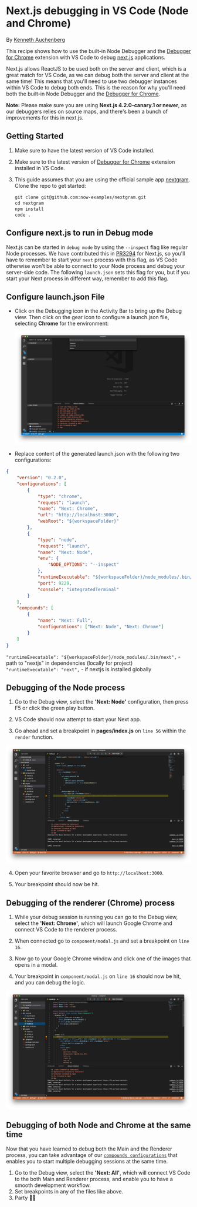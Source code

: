 # Next.js debugging in VS Code (Node and Chrome)

By [Kenneth Auchenberg](https://twitter.com/auchenberg)

This recipe shows how to use the built-in Node Debugger and the [Debugger for Chrome](https://github.com/Microsoft/vscode-chrome-debug) extension with VS Code to debug [next.js](https://github.com/zeit/next.js) applications.

Next.js allows ReactJS to be used both on the server and client, which is a great match for VS Code, as we can debug both the server and client at the same time! This means that you'll need to use two debugger instances within VS Code to debug both ends. This is the reason for why you'll need both the built-in Node Debugger and the [Debugger for Chrome](https://github.com/Microsoft/vscode-chrome-debug).

**Note:** Please make sure you are using **Next.js 4.2.0-canary.1 or newer**, as our debuggers relies on source maps, and there's been a bunch of improvements for this in next.js.

## Getting Started

1. Make sure to have the latest version of VS Code installed.

2. Make sure to the latest version of [Debugger for Chrome](https://marketplace.visualstudio.com/items?itemName=msjsdiag.debugger-for-chrome) extension installed in VS Code.

3. This guide assumes that you are using the official sample app [nextgram](https://github.com/zeit/nextgram). Clone the repo to get started:
    >
    ```
    git clone git@github.com:now-examples/nextgram.git
    cd nextgram
    npm install
    code .
    ```

## Configure next.js to run in Debug mode

Next.js can be started in `debug mode` by using the `--inspect` flag like regular Node processes. We have contributed this in [PR3294](https://github.com/zeit/next.js/pull/3294) for Next.js, so you'll have to remember to start your `next` process with this flag, as VS Code otherwise won't be able to connect to your Node process and debug your server-side code. The following `launch.json` sets this flag for you, but if you start your Next process in different way, remember to add this flag.

## Configure launch.json File

- Click on the Debugging icon in the Activity Bar to bring up the Debug view.
Then click on the gear icon to configure a launch.json file, selecting **Chrome** for the environment:

   ![configure_launch](configure_launch.png)

- Replace content of the generated launch.json with the following two configurations:

```json
{
    "version": "0.2.0",
    "configurations": [
        {
            "type": "chrome",
            "request": "launch",
            "name": "Next: Chrome",
            "url": "http://localhost:3000",
            "webRoot": "${workspaceFolder}"
        },
        {
            "type": "node",
            "request": "launch",
            "name": "Next: Node",
            "env": {
                "NODE_OPTIONS": "--inspect"
            },
            "runtimeExecutable": "${workspaceFolder}/node_modules/.bin/next",
            "port": 9229,
            "console": "integratedTerminal"
        }
    ],
    "compounds": [
        {
            "name": "Next: Full",
            "configurations": ["Next: Node", "Next: Chrome"]
        }
    ]
}
```

`"runtimeExecutable": "${workspaceFolder}/node_modules/.bin/next",` - path to "nextjs" in dependencies (locally for project)  
`"runtimeExecutable": "next",` - if nextjs is installed globally

  ## Debugging of the Node process

  1. Go to the Debug view, select the **'Next: Node'** configuration, then press F5 or click the green play button.

  2. VS Code should now attempt to start your Next app.

  3. Go ahead and set a breakpoint in **pages/index.js** on `line 56` within the `render` function.

![breakpoint-main](breakpoint_node.png)

  4. Open your favorite browser and go to `http://localhost:3000`.

  5. Your breakpoint should now be hit.

## Debugging of the renderer (Chrome) process

  1. While your debug session is running you can go to the Debug view, select the **'Next: Chrome'**, which will launch Google Chrome and connect VS Code to the renderer process.

  3. When connected go to `component/modal.js` and set a breakpoint on `line 16`.

  4. Now go to your Google Chrome window and click one of the images that opens in a modal.

  5. Your breakpoint in `component/modal.js` on `line 16` should now be hit, and you can debug the logic.

![breakpoint-renderer](breakpoint_chrome.png)

## Debugging of both Node and Chrome at the same time

Now that you have learned to debug both the Main and the Renderer process, you can take advantage of our [`compounds configurations`](https://code.visualstudio.com/updates/v1_8#_multitarget-debugging) that enables you to start multiple debugging sessions at the same time.

1. Go to the Debug view, select the **'Next: All'**, which will connect VS Code to the both Main and Renderer process, and enable you to have a smooth development workflow.
2. Set breakpoints in any of the files like above.
3. Party 🎉🔥
